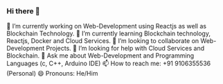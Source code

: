### Hi there 👋

<!--
**PankajSharma0308/PankajSharma0308** is a ✨ _special_ ✨ repository because its `README.md` (this file) appears on your GitHub profile.

Here are some ideas to get you started:
-->

 🔭 I’m currently working on Web-Development using Reactjs as well as Blockchain Technology.
 🌱 I’m currently learning Blockchain technology, Reactjs, Docker and Cloud Services.
 👯 I’m looking to collaborate on Web-Development Projects.
 🤔 I’m looking for help with Cloud Services and Blockchain.
 💬 Ask me about Web-Development and Programming Languages (c, C++, Arduino IDE)
 📫 How to reach me: +91 9106355536 (Personal)
 😄 Pronouns: He/Him

